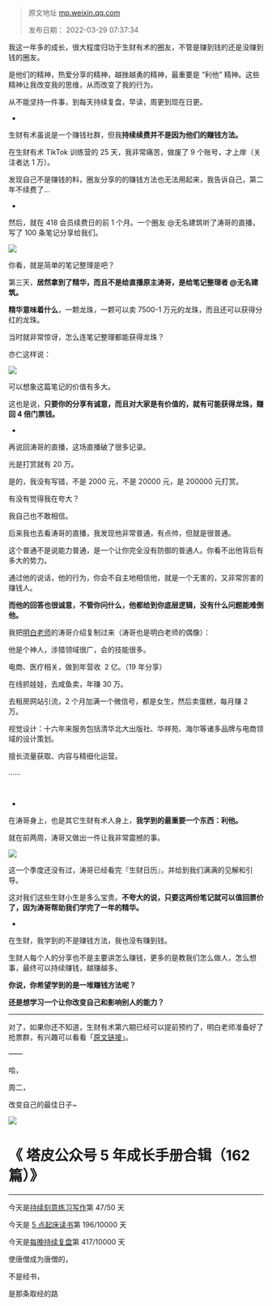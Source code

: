 > 原文地址 [mp.weixin.qq.com](https://mp.weixin.qq.com/s/qh9o88SWm-8M6B0nJ1BuZA)
>
> 发布日期： 2022-03-29 07:37:34

我这一年多的成长，很大程度归功于生财有术的圈友，不管是赚到钱的还是没赚到钱的圈友。

是他们的精神，热爱分享的精神，越挫越勇的精神，最重要是 “利他” 精神。这些精神让我改变我的思维，从而改变了我的行为。

从不能坚持一件事，到每天持续复盘，早读，周更到现在日更。  

-  

生财有术虽说是一个赚钱社群，但我**持续续费并不是因为他们的赚钱方法。**

在生财有术 TikTok 训练营的 25 天，我非常痛苦，做废了 9 个账号，才上岸（关注者达 1 万）。

发现自己不是赚钱的料，圈友分享的的赚钱方法也无法用起来，我告诉自己，第二年不续费了...

-

然后，就在 418 会员续费日的前 1 个月。一个圈友 @无名建筑听了涛哥的直播，写了 100 条笔记分享给我们。

![](https://mmbiz.qpic.cn/mmbiz_png/2qRZ6oIialEBebOJh3pnSaFQicTgLyVmKAVQ7RarppJRWAibVfOGJ5aIpEab9uyQ6pfoCUhichVOGbvBt6vfoBoXlQ/640?wx_fmt=png)

你看，就是简单的笔记整理是吧？

第三天，**居然拿到了精华，而且不是给直播原主涛哥，是给笔记整理者 @无名建筑。**

**精华意味着什么**，一颗龙珠，一颗可以卖 7500-1 万元的龙珠，而且还可以获得分红的龙珠。

当时就非常惊讶，怎么连笔记整理都能获得龙珠？

亦仁这样说：

![](https://mmbiz.qpic.cn/mmbiz_jpg/2qRZ6oIialEBebOJh3pnSaFQicTgLyVmKAsBviceGXGxVgSUDic7zZ8YfZoaqV5Wlh4ASadKaK3Mn4icfMketGn350A/640?wx_fmt=jpeg)

可以想象这篇笔记的价值有多大。

这也是说，**只要你的分享有诚意，而且对大家是有价值的，就有可能获得龙珠，赚回 4 倍门票钱。**

-  

再说回涛哥的直播，这场直播破了很多记录。

光是打赏就有 20 万。

是的，我没有写错，不是 2000 元，不是 20000 元，是 200000 元打赏。  

有没有觉得我在夸大？

我自己也不敢相信。

后来我也去看涛哥的直播，我发现他非常普通，有点帅，但就是很普通。

这个普通不是说能力普通，是一个让你完全没有防御的普通人。你看不出他背后有多大的势力。

通过他的说话，他的行为，你会不自主地相信他，就是一个无害的，又非常厉害的赚钱人。  

**而他的回答也很诚意，不管你问什么，他都给到你底层逻辑，没有什么问题能难倒他。**

我把[明白老师](http://mp.weixin.qq.com/s?__biz=MzIwMzA5NTI3NQ==&mid=2649917537&idx=1&sn=988cb0b5b94ee13aba1260aed10d7cba&chksm=8ed285e5b9a50cf36021882e7bd463166f1f11278fd41466ef77230f5cd273bf3d1cb3c869f8&scene=21#wechat_redirect)的涛哥介绍复制过来（涛哥也是明白老师的偶像）：

他是个神人，涉猎领域很广，会的技能很多。

  

电商、医疗相关，做到年营收  2 亿。（19 年分享）

在线抓娃娃，去咸鱼卖，年赚 30 万。

去租房网站引流，2 个月加满一个微信号，都是女生，然后卖蛋糕，每月赚 2 万。

视觉设计：十六年来服务包括清华北大出版社、华祥苑、海尔等诸多品牌与电商领域的设计策划。

擅长流量获取、内容与精细化运营。

……

   

-

  

在涛哥身上，也是其它生财有术人身上，**我学到的最重要一个东西：利他。**

就在前两周，涛哥又做出一件让我非常震撼的事。  

![](https://mmbiz.qpic.cn/mmbiz_jpg/2qRZ6oIialEBebOJh3pnSaFQicTgLyVmKAh4ltvaaWWqAcQIPKDwianmlBjfkbevZhiaI8qE5V8S4ciadFzczCg4dew/640?wx_fmt=jpeg)

这一个季度还没有过，涛哥已经看完『生财日历』，并给到我们满满的见解和引导。

这对我们这些生财小生是多么宝贵。**不夸大的说，只要这两份笔记就可以值回票价了，因为涛哥帮助我们学完了一年的精华。**

-

在生财，我学到的不是赚钱方法，我也没有赚到钱。

生财人每个人的分享也不是主要讲怎么赚钱，更多的是教我们怎么做人，怎么想事，最终可以持续赚钱，越赚越多。

**你说，你希望学到的是一堆赚钱方法呢？**

**还是想学习一个让你改变自己和影响别人的能力？**

* * *

对了，如果你还不知道，生财有术第六期已经可以提前预约了，明白老师准备好了抢票群，有兴趣可以看看「[原文链接](http://mp.weixin.qq.com/s?__biz=MzIwMzA5NTI3NQ==&mid=2649918170&idx=1&sn=66739059aa9d437df621dba49728ffcf&chksm=8ed2875eb9a50e48ed8fca0f263287754ce5e0ede27a511f2ebc93c17a1445bda87d5b57fe54&scene=21#wechat_redirect)」。

  

——

哈，

周二，

改变自己的最佳日子~

[![](https://mmbiz.qpic.cn/mmbiz_jpg/2qRZ6oIialEC7HvcceKwK6r9fNAJWFrPvjvY9saswZfTRsUhMib2GETky30roa7NibLF04g3Gs0yMUDeHtDepePsw/640?wx_fmt=jpeg)](https://mp.weixin.qq.com/s?__biz=MzIwMzA5NTI3NQ==&mid=2649917487&idx=1&sn=bcb7511180bc02d71ed255477345d157&chksm=8ed285abb9a50cbd7a69c7b53b6661ef81e0ab8532ba714c8176e9e164d8d42708a45494ae15&token=835924073&lang=zh_CN&scene=21#wechat_redirect)  

《 塔皮公众号 5 年成长手册合辑（162 篇）》
=========================

* * *

  

今天是[持续刻意练习写作](http://mp.weixin.qq.com/s?__biz=MzIwMzA5NTI3NQ==&mid=2649917473&idx=1&sn=820e2212df3f659eef0d03d83770cb9b&chksm=8ed285a5b9a50cb30d109fad21f8baeda4357633e89502e3eb09bb7fc3b916fc4030c9778522&scene=21#wechat_redirect)第 47/50 天

今天是 [5 点起床读书](https://mp.weixin.qq.com/s?__biz=MzIwMzA5NTI3NQ==&mid=2649910546&idx=1&sn=65b422dc1f32c5ed3ce3641cd94c698a&chksm=8ed26096b9a5e98079a1d9c6a6910fa5603a17b3767e9e908af827c0a843bbc0a8853e484493&token=1634201240&lang=zh_CN&scene=21#wechat_redirect)第 196/10000 天

今天是[每晚持续复盘](https://mp.weixin.qq.com/mp/appmsgalbum?__biz=MzIwMzA5NTI3NQ==&action=getalbum&album_id=1740274455186046978&scene=21#wechat_redirect)第 417/10000 天

  

使唐僧成为唐僧的，

不是经书，

是那条取经的路